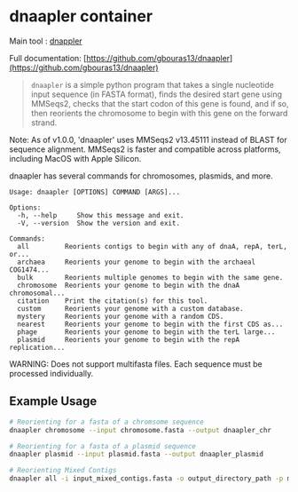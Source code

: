 # dnaapler container

Main tool : [dnappler](https://github.com/gbouras13/dnaapler)

Full documentation: [https://github.com/gbouras13/dnaapler](https://github.com/gbouras13/dnaapler)

> `dnaapler` is a simple python program that takes a single nucleotide input sequence (in FASTA format), finds the desired start gene using MMSeqs2, checks that the start codon of this gene is found, and if so, then reorients the chromosome to begin with this gene on the forward strand.

Note: As of v1.0.0, 'dnaapler' uses MMSeqs2 v13.45111 instead of BLAST for sequence alignment. MMSeqs2 is faster and compatible across platforms, including MacOS with Apple Silicon.

dnaapler has several commands for chromosomes, plasmids, and more.

```
Usage: dnaapler [OPTIONS] COMMAND [ARGS]...

Options:
  -h, --help     Show this message and exit.
  -V, --version  Show the version and exit.

Commands:
  all         Reorients contigs to begin with any of dnaA, repA, terL, or...
  archaea     Reorients your genome to begin with the archaeal COG1474...
  bulk        Reorients multiple genomes to begin with the same gene.
  chromosome  Reorients your genome to begin with the dnaA chromosomal...
  citation    Print the citation(s) for this tool.
  custom      Reorients your genome with a custom database.
  mystery     Reorients your genome with a random CDS.
  nearest     Reorients your genome to begin with the first CDS as...
  phage       Reorients your genome to begin with the terL large...
  plasmid     Reorients your genome to begin with the repA replication...
```

WARNING: Does not support multifasta files. Each sequence must be processed individually.

## Example Usage

```bash
# Reorienting for a fasta of a chromsome sequence
dnaapler chromosome --input chromosome.fasta --output dnaapler_chr

# Reorienting for a fasta of a plasmid sequence
dnaapler plasmid --input plasmid.fasta --output dnaapler_plasmid

# Reorienting Mixed Contigs
dnaapler all -i input_mixed_contigs.fasta -o output_directory_path -p my_bacteria_name
```
